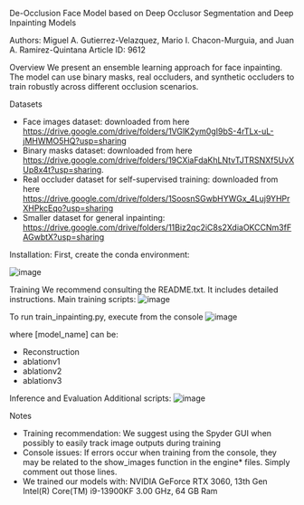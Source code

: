 De-Occlusion Face Model based on Deep Occlusor Segmentation and Deep Inpainting Models

Authors: Miguel A. Gutierrez-Velazquez, Mario I. Chacon-Murguia, and Juan A. Ramirez-Quintana
Article ID: 9612

Overview
We present an ensemble learning approach for face inpainting. The model can use binary masks, real occluders, and synthetic occluders to train robustly across different occlusion scenarios.

Datasets
* Face images dataset: downloaded from here https://drive.google.com/drive/folders/1VGlK2ym0gI9bS-4rTLx-uL-jMHWMO5HQ?usp=sharing
* Binary masks dataset: downloaded from here https://drive.google.com/drive/folders/19CXiaFdaKhLNtvTJTRSNXf5UvXUp8x4t?usp=sharing.
* Real occluder dataset for self-supervised training: downloaded from here https://drive.google.com/drive/folders/1SoosnSGwbHYWGx_4Luj9YHPrXHPkcEqo?usp=sharing
* Smaller dataset for general inpainting: https://drive.google.com/drive/folders/11Biz2qc2iC8s2XdiaOKCCNm3fFAGwbtX?usp=sharing

Installation:
First, create the conda environment:

![image](https://github.com/user-attachments/assets/6fec32d1-3428-47ee-b1b5-3e81bcc8cf1c)

Training
We recommend consulting the README.txt. It includes detailed instructions.
Main training scripts:
![image](https://github.com/user-attachments/assets/687c4486-9470-4a2e-88a7-2ca0076c7532)

To run train_inpainting.py, execute from the console
![image](https://github.com/user-attachments/assets/99d60604-2335-4823-8fbd-017a49b2e9d9)

where [model_name] can be:
* Reconstruction
* ablationv1
* ablationv2
* ablationv3

Inference and Evaluation
Additional scripts:
![image](https://github.com/user-attachments/assets/b72d9948-ea36-4e60-931f-23475fb9d5e5)

Notes
* Training recommendation: We suggest using the Spyder GUI when possibly to easily track image outputs during training
* Console issues: If errors occur when training from the console, they may be related to the show_images function in the engine* files. Simply comment out those lines.
* We trained our models with: NVIDIA GeForce RTX 3060, 13th Gen Intel(R) Core(TM) i9-13900KF 3.00 GHz, 64 GB Ram
